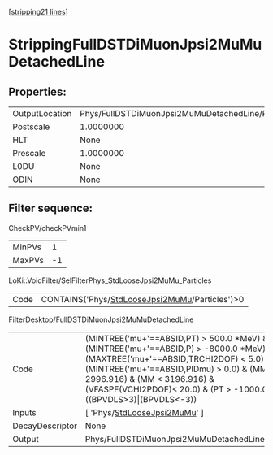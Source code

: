[[stripping21 lines]](./stripping21-index)

# StrippingFullDSTDiMuonJpsi2MuMuDetachedLine

## Properties:

|                |                                                   |
|----------------|---------------------------------------------------|
| OutputLocation | Phys/FullDSTDiMuonJpsi2MuMuDetachedLine/Particles |
| Postscale      | 1.0000000                                         |
| HLT            | None                                              |
| Prescale       | 1.0000000                                         |
| L0DU           | None                                              |
| ODIN           | None                                              |

## Filter sequence:

CheckPV/checkPVmin1

|        |     |
|--------|-----|
| MinPVs | 1   |
| MaxPVs | -1  |

LoKi::VoidFilter/SelFilterPhys_StdLooseJpsi2MuMu_Particles

|      |                                                                                                    |
|------|----------------------------------------------------------------------------------------------------|
| Code | CONTAINS('Phys/[StdLooseJpsi2MuMu](./stripping21-commonparticles-stdloosejpsi2mumu)/Particles')\>0 |

FilterDesktop/FullDSTDiMuonJpsi2MuMuDetachedLine

|                 |                                                                                                                                                                                                                                                                                             |
|-----------------|---------------------------------------------------------------------------------------------------------------------------------------------------------------------------------------------------------------------------------------------------------------------------------------------|
| Code            | (MINTREE('mu+'==ABSID,PT) \> 500.0 \*MeV) & (MINTREE('mu+'==ABSID,P) \> -8000.0 \*MeV) & (MAXTREE('mu+'==ABSID,TRCHI2DOF) \< 5.0) & (MINTREE('mu+'==ABSID,PIDmu) \> 0.0) & (MM \> 2996.916) & (MM \< 3196.916) & (VFASPF(VCHI2PDOF)\< 20.0) & (PT \> -1000.0) & ((BPVDLS\>3)\|(BPVDLS\<-3)) |
| Inputs          | [ 'Phys/[StdLooseJpsi2MuMu](./stripping21-commonparticles-stdloosejpsi2mumu)' ]                                                                                                                                                                                                           |
| DecayDescriptor | None                                                                                                                                                                                                                                                                                        |
| Output          | Phys/FullDSTDiMuonJpsi2MuMuDetachedLine/Particles                                                                                                                                                                                                                                           |
